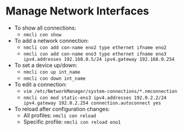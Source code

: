 # Manage Network Interfaces

- To show all connections:  
	- `nmcli con show`  
- To add a network connection:  
	- `nmcli con add con-name eno2 type ethernet ifname eno2`  
	- `nmcli con add con-name eno3 type ethernet ifname eno3 ipv4.addresses 192.168.0.5/24 ipv4.gateway 192.168.0.254`  
- To set a device up/down:  
	- `nmcli con up int_name`
	- `nmcli con down int_name`  
- To edit a connection:  
	- `vim /etc/NetworkManager/system-connections/*.nmconnection`  
	- `nmcli con mod static-ens3 ipv4.addresses 192.0.2.2/24 ipv4.gateway 192.0.2.254 connection.autoconnect yes`  
- To reload after configuration changes:  
	- All profiles: `nmcli con reload`  
	- Specific profile: `nmcli con reload eno1`
